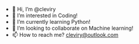 - 👋 Hi, I’m @cleviry
- 👀 I’m interested in Coding!
- 🌱 I’m currently learning Python!
- 💞️ I’m looking to collaborate on Machine learning!
- 📫 How to reach me? cleviry@outlook.com

<!---
cleviry/cleviry is a ✨ special ✨ repository because its `README.md` (this file) appears on your GitHub profile.
You can click the Preview link to take a look at your changes.
--->
